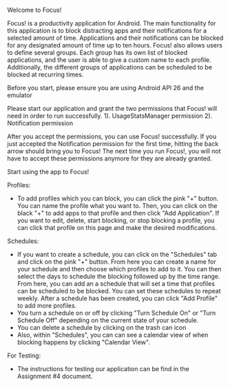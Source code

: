 Welcome to Focus! 

Focus! is a productivity application for Android. The main functionality for this application is to block distracting apps and their notifications for a selected amount of time. Applications and their notifications can be blocked for any designated amount of time up to ten hours. Focus! also allows users to define several groups. Each group has its own list of blocked applications, and the user is able to give a custom name to each profile. Additionally, the different groups of applications can be scheduled to be blocked at recurring times.

Before you start, please ensure you are using Android API 26 and the emulator 

Please start our application and grant the two permissions that Focus! will need in order to run successfully.
        1). UsageStatsManager permission
        2). Notification permission
        
After you accept the permissions, you can use Focus! successfully. If you just accepted the Notification permission for the first time, hitting the back arrow should bring you to Focus! The next time you run Focus!, you will not have to accept these permissions anymore for they are already granted.

Start using the app to Focus!

Profiles:
 - To add profiles which you can block, you can click the pink "+" button. You can name the profile what you want to. Then, you can click on the black "+" to add apps to that profile and then click "Add Application". If you want to edit, delete, start blocking, or stop blocking a profile, you can click that profile on this page and make the desired modifications. 

Schedules:
- If you want to create a schedule, you can click on the "Schedules" tab and click on the pink "+" button. From here you can create a name for your schedule and then choose which profiles to add to it. You can then select the days to schedule the blocking followed up by the time range. From here, you can add an a schedule that will set a time that profiles can be scheduled to be blocked. You can set these schedules to repeat weekly. After a schedule has been created, you can click "Add Profile" to add more profiles. 
- You turn a schedule on or off by clicking "Turn Schedule On" or "Turn Schedule Off" depending on the current state of your schedule. 
- You can delete a schedule by clicking on the trash can icon
- Also, within "Schedules", you can can see a calendar view of when blocking happens by clicking "Calendar View".

For Testing:
- The instructions for testing our application can be find in the Assignment #4 document.
